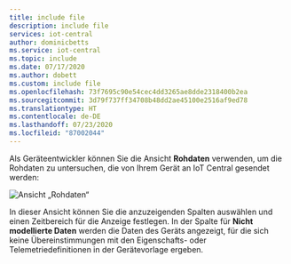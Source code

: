 ```yaml
---
title: include file
description: include file
services: iot-central
author: dominicbetts
ms.service: iot-central
ms.topic: include
ms.date: 07/17/2020
ms.author: dobett
ms.custom: include file
ms.openlocfilehash: 73f7695c90e54cec4dd3265ae8dde2318400b2ea
ms.sourcegitcommit: 3d79f737ff34708b48dd2ae45100e2516af9ed78
ms.translationtype: HT
ms.contentlocale: de-DE
ms.lasthandoff: 07/23/2020
ms.locfileid: "87002044"
---
```

Als Geräteentwickler können Sie die Ansicht **Rohdaten** verwenden, um die Rohdaten zu untersuchen, die von Ihrem Gerät an IoT Central gesendet werden:

![Ansicht „Rohdaten“](media/iot-central-monitor-environmental-sensor-raw-data/raw-data.png)

In dieser Ansicht können Sie die anzuzeigenden Spalten auswählen und einen Zeitbereich für die Anzeige festlegen. In der Spalte für **Nicht modellierte Daten** werden die Daten des Geräts angezeigt, für die sich keine Übereinstimmungen mit den Eigenschafts- oder Telemetriedefinitionen in der Gerätevorlage ergeben.
